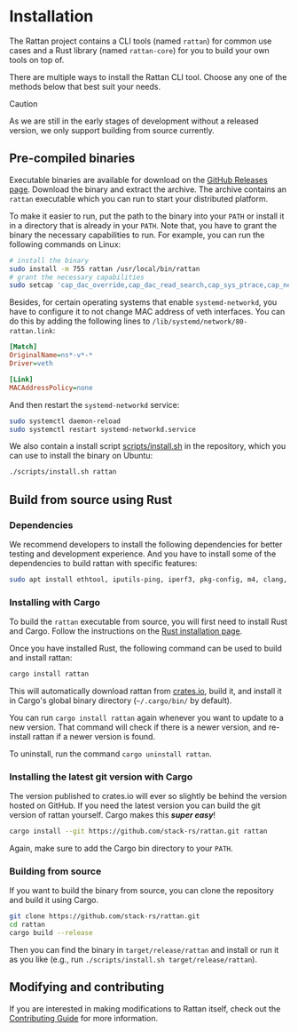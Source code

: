 # Installation

The Rattan project contains a CLI tools (named `rattan`) for common use cases and
a Rust library (named `rattan-core`) for you to build your own tools on top of.

There are multiple ways to install the Rattan CLI tool.
Choose any one of the methods below that best suit your needs.

> [!CAUTION]
> As we are still in the early stages of development without a released version, we only support building from source currently.

## Pre-compiled binaries

Executable binaries are available for download on the [GitHub Releases page][releases].
Download the binary and extract the archive.
The archive contains an `rattan` executable which you can run to start your distributed platform.

To make it easier to run, put the path to the binary into your `PATH` or install it in a directory that is already in your `PATH`.
Note that, you have to grant the binary the necessary capabilities to run.
For example, you can run the following commands on Linux:

```bash
# install the binary
sudo install -m 755 rattan /usr/local/bin/rattan
# grant the necessary capabilities
sudo setcap 'cap_dac_override,cap_dac_read_search,cap_sys_ptrace,cap_net_admin,cap_sys_admin,cap_net_raw+ep' /usr/local/bin/rattan
```

Besides, for certain operating systems that enable `systemd-networkd`, you have to configure it to not change MAC address of veth interfaces.
You can do this by adding the following lines to `/lib/systemd/network/80-rattan.link`:

```ini
[Match]
OriginalName=ns*-v*-*
Driver=veth

[Link]
MACAddressPolicy=none
```

And then restart the `systemd-networkd` service:

```bash
sudo systemctl daemon-reload
sudo systemctl restart systemd-networkd.service
```

We also contain a install script [scripts/install.sh](https://github.com/stack-rs/rattan/blob/main/scripts/install.sh) in the repository, which you can use to install the binary on Ubuntu:

```bash
./scripts/install.sh rattan
```

[releases]: https://github.com/stack-rs/rattan/releases

## Build from source using Rust

### Dependencies

We recommend developers to install the following dependencies for better testing and development experience. And you have to install some of the dependencies to build rattan with specific features:

```bash
sudo apt install ethtool, iputils-ping, iperf3, pkg-config, m4, clang, llvm, libelf-dev, libpcap-dev, gcc-multilib
```

### Installing with Cargo

To build the `rattan` executable from source, you will first need to install Rust and Cargo.
Follow the instructions on the [Rust installation page].

Once you have installed Rust, the following command can be used to build and install rattan:

```bash
cargo install rattan
```

This will automatically download rattan from [crates.io], build it, and install it in Cargo's global binary directory (`~/.cargo/bin/` by default).

You can run `cargo install rattan` again whenever you want to update to a new version.
That command will check if there is a newer version, and re-install rattan if a newer version is found.

To uninstall, run the command `cargo uninstall rattan`.

[Rust installation page]: https://www.rust-lang.org/tools/install
[crates.io]: https://crates.io/

### Installing the latest git version with Cargo

The version published to crates.io will ever so slightly be behind the version hosted on GitHub.
If you need the latest version you can build the git version of rattan yourself.
Cargo makes this ***super easy***!

```bash
cargo install --git https://github.com/stack-rs/rattan.git rattan
```

Again, make sure to add the Cargo bin directory to your `PATH`.

### Building from source

If you want to build the binary from source, you can clone the repository and build it using Cargo.

```bash
git clone https://github.com/stack-rs/rattan.git
cd rattan
cargo build --release
```

Then you can find the binary in `target/release/rattan` and install or run it as you like (e.g., run `./scripts/install.sh target/release/rattan`).

## Modifying and contributing

If you are interested in making modifications to Rattan itself, check out the [Contributing Guide] for more information.

[Contributing Guide]: https://github.com/stack-rs/mitosis/blob/master/CONTRIBUTING.md
